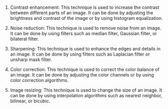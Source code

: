 1. Contrast enhancement: 
   This technique is used to increase the contrast between different parts of an image. It can be done by adjusting the brightness and contrast 
   of the image or by using histogram equalization.

2. Noise reduction: 
   This technique is used to remove noise from an image. It can be done by using filters such as median filter, Gaussian filter, or bilateral filter.

3. Sharpening: 
   This technique is used to enhance the edges and details in an image. It can be done by using filters such as Laplacian filter or unsharp mask filter.

4. Color correction: 
   This technique is used to correct the color balance of an image. It can be done by adjusting the color channels or by using color correction algorithms.

5. Image resizing: 
   This technique is used to change the size of an image. It can be done by using interpolation algorithms such as nearest neighbor, bilinear, or bicubic.
